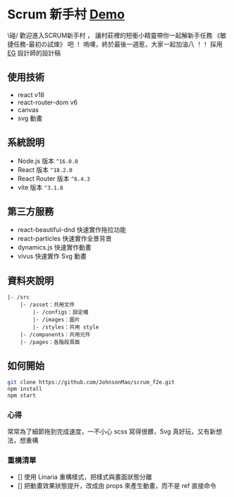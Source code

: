 # Scrum 新手村 [Demo](https://johnsonmao.github.io/scrum_f2e/)

\碰/ 歡迎進入SCRUM新手村 ， 讓村莊裡的短衝小精靈帶你一起解新手任務 《敏捷任務-最初の試煉》 吧 ！ 嗚噢，終於最後一週惹，大家一起加油八 ！！
採用 [EG](https://2022.thef2e.com/users/12061549261454740203) 設計師的設計稿

## 使用技術

- react v18
- react-router-dom v6
- canvas
- svg 動畫

## 系統說明

- Node.js 版本 `^16.0.0`
- React 版本 `^18.2.0`
- React Router 版本 `^6.4.3`
- vite 版本 `^3.1.8`

## 第三方服務

- react-beautiful-dnd 快速實作拖拉功能
- react-particles 快速實作全景背景
- dynamics.js 快速實作動畫
- vivus 快速實作 Svg 動畫

## 資料夾說明

```
|- /src
    |- /asset：共用文件
        |- /configs：設定檔
        |- /images：圖片
        |- /styles：共用 style
    |- /components：共用元件
    |- /pages：各階段頁面
```

## 如何開始

```sh
git clone https://github.com/JohnsonMao/scrum_f2e.git
npm install
npm start
```

### 心得
常常為了細節拖到完成速度，一不小心 scss 寫得很髒，Svg 真好玩，又有新想法，想重構

### 重構清單
- [] 使用 Linaria 重構樣式，把樣式與畫面狀態分離
- [] 把動畫效果狀態提升，改成由 props 來產生動畫，而不是 ref 直接命令
